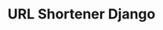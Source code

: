 ---
title: URL Shortener Django
published: 2025-01-10
description: ''
tags: [Python, Django]
category: Projects
draft: true
---